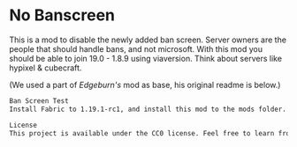 # No Banscreen

This is a mod to disable the newly added ban screen. 
Server owners are the people that should handle bans, 
and not microsoft. 
With this mod you should be able to join 19.0 - 1.8.9 using viaversion.
Think about servers like hypixel & cubecraft.  

(We used a part of _Edgeburn's_ mod as base, his original readme is below.)

```md
Ban Screen Test
Install Fabric to 1.19.1-rc1, and install this mod to the mods folder.

License
This project is available under the CC0 license. Feel free to learn from it and incorporate it in your own projects.```
